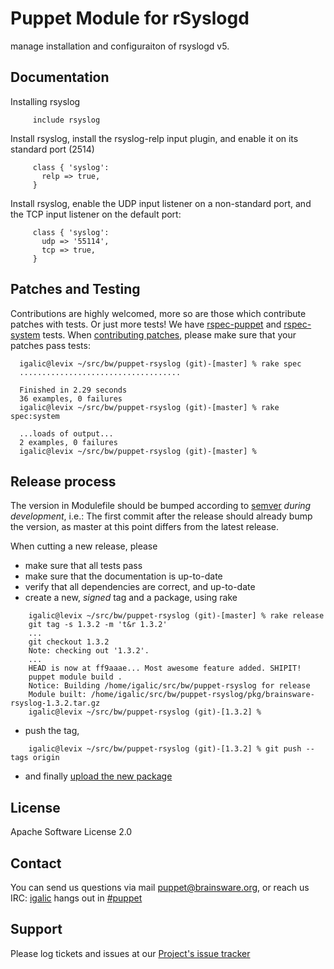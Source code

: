 # Puppet Module for rSyslogd

manage installation and configuraiton of rsyslogd v5.


## Documentation

Installing rsyslog

```puppet
     include rsyslog
```

Install rsyslog, install the rsyslog-relp input plugin, and enable it on its standard port (2514)

```puppet
     class { 'syslog':
       relp => true,
     }
```

Install rsyslog, enable the UDP input listener on a non-standard port, and the TCP input listener on the default port:

```puppet
     class { 'syslog':
       udp => '55114',
       tcp => true,
     }
```

## Patches and Testing

Contributions are highly welcomed, more so are those which contribute patches with tests. Or just more tests! We have [rspec-puppet](http://rspec-puppet.com/) and [rspec-system](https://github.com/puppetlabs/rspec-system-serverspec) tests. When [contributing patches](https://help.github.com/articles/using-pull-requests), please make sure that your patches pass tests:

```
  igalic@levix ~/src/bw/puppet-rsyslog (git)-[master] % rake spec
  ....................................

  Finished in 2.29 seconds
  36 examples, 0 failures
  igalic@levix ~/src/bw/puppet-rsyslog (git)-[master] % rake spec:system

  ...loads of output...
  2 examples, 0 failures
  igalic@levix ~/src/bw/puppet-rsyslog (git)-[master] %
```

## Release process

The version in Modulefile should be bumped according to [semver](http://semver.org/) *during development*, i.e.: The first commit after the release should already bump the version, as master at this point differs from the latest release.

When cutting a new release, please

* make sure that all tests pass
* make sure that the documentation is up-to-date
* verify that all dependencies are correct, and up-to-date
* create a new, *signed* tag and a package, using rake

```
    igalic@levix ~/src/bw/puppet-rsyslog (git)-[master] % rake release
    git tag -s 1.3.2 -m 't&r 1.3.2'
    ...
    git checkout 1.3.2
    Note: checking out '1.3.2'.
    ...
    HEAD is now at ff9aaae... Most awesome feature added. SHIPIT!
    puppet module build .
    Notice: Building /home/igalic/src/bw/puppet-rsyslog for release
    Module built: /home/igalic/src/bw/puppet-rsyslog/pkg/brainsware-rsyslog-1.3.2.tar.gz
    igalic@levix ~/src/bw/puppet-rsyslog (git)-[1.3.2] %
```

* push the tag,

```
    igalic@levix ~/src/bw/puppet-rsyslog (git)-[1.3.2] % git push --tags origin
```

* and finally [upload the new package](http://forge.puppetlabs.com/brainsware/rsyslog/upload)

License
-------

Apache Software License 2.0


Contact
-------

You can send us questions via mail [puppet@brainsware.org](puppet@brainsware.org), or reach us IRC: [igalic](https://github.com/igalic) hangs out in [#puppet](irc://freenode.org/#puppet)

Support
-------

Please log tickets and issues at our [Project's issue tracker](https://github.com/Brainsware/puppet-rsyslog/issues)
